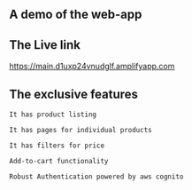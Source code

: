 ## A demo of the web-app




## The Live link 
https://main.d1uxp24vnudglf.amplifyapp.com
## The exclusive features


    It has product listing

    It has pages for individual products

    It has filters for price

    Add-to-cart functionality

    Robust Authentication powered by aws cognito
